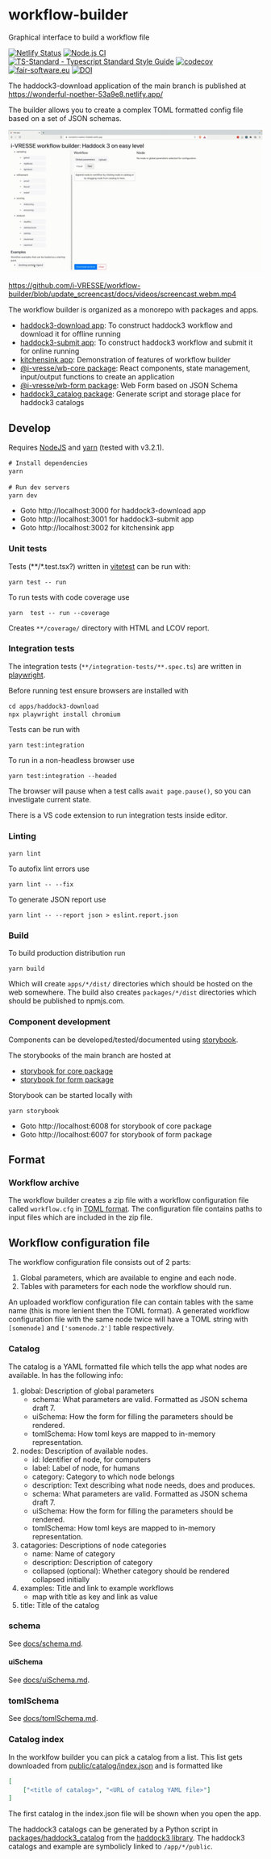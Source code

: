 # workflow-builder

Graphical interface to build a workflow file

[![Netlify Status](https://api.netlify.com/api/v1/badges/c94745e0-9fbd-44ba-a4ff-1641d686c063/deploy-status)](https://app.netlify.com/sites/wonderful-noether-53a9e8/deploys)
[![Node.js CI](https://github.com/i-VRESSE/workflow-builder/actions/workflows/node.js.yml/badge.svg)](https://github.com/i-VRESSE/workflow-builder/actions/workflows/node.js.yml)
[![TS-Standard - Typescript Standard Style Guide](https://badgen.net/badge/code%20style/ts-standard/blue?icon=typescript)](https://github.com/standard/ts-standard)
[![codecov](https://codecov.io/gh/i-VRESSE/workflow-builder/branch/main/graph/badge.svg?token=ZT000QUOUW)](https://codecov.io/gh/i-VRESSE/workflow-builder)
[![fair-software.eu](https://img.shields.io/badge/fair--software.eu-%E2%97%8F%20%20%E2%97%8F%20%20%E2%97%8F%20%20%E2%97%8F%20%20%E2%97%8B-yellow)](https://fair-software.eu)
[![DOI](https://zenodo.org/badge/DOI/10.5281/zenodo.6953674.svg)](https://doi.org/10.5281/zenodo.6953674)

The haddock3-download application of the main branch is published at https://wonderful-noether-53a9e8.netlify.app/

The builder allows you to create a complex TOML formatted config file based on a set of JSON schemas.

![Image](docs/demo.gif)

https://github.com/i-VRESSE/workflow-builder/blob/update_screencast/docs/videos/screencast.webm.mp4

The workflow builder is organized as a monorepo with packages and apps.

* [haddock3-download app](apps/haddock3-download): To construct haddock3 workflow and download it for offline running
* [haddock3-submit app](apps/haddock3-submit): To construct haddock3 workflow and submit it for online running
* [kitchensink app](apps/kitchensink): Demonstration of features of workflow builder
* [@i-vresse/wb-core package](packages/core): React components, state management, input/output functions to create an application
* [@i-vresse/wb-form package](packages/form): Web Form based on JSON Schema
* [haddock3_catalog package](packages/haddock3_catalog): Generate script and storage place for haddock3 catalogs

## Develop

Requires [NodeJS](https://nodejs.org/) and [yarn](https://yarnpkg.com/) (tested with v3.2.1).

```shell
# Install dependencies
yarn

# Run dev servers
yarn dev
```

* Goto http://localhost:3000 for haddock3-download app
* Goto http://localhost:3001 for haddock3-submit app
* Goto http://localhost:3002 for kitchensink app

### Unit tests

Tests (**/*.test.tsx?) written in [vitetest](https://vitest.dev/) can be run with:

```shell
yarn test -- run
```

To run tests with code coverage use

```shell
yarn  test -- run --coverage
```

Creates `**/coverage/` directory with HTML and LCOV report.

### Integration tests

The integration tests (`**/integration-tests/**.spec.ts`) are written in [playwright](https://playwright.dev/).

Before running test ensure browsers are installed with

```shell
cd apps/haddock3-download
npx playwright install chromium
```

Tests can be run with

```shell
yarn test:integration
```

To run in a non-headless browser use

```shell
yarn test:integration --headed
```

The browser will pause when a test calls `await page.pause()`, so you can investigate current state.

There is a VS code extension to run integration tests inside editor.

### Linting

```shell
yarn lint
```

To autofix lint errors use

```shell
yarn lint -- --fix
```

To generate JSON report use

```shell
yarn lint -- --report json > eslint.report.json
```

### Build

To build production distribution run

```shell
yarn build
```

Which will create `apps/*/dist/` directories which should be hosted on the web somewhere.
The build also creates `packages/*/dist` directories which should be published to npmjs.com.

### Component development

Components can be developed/tested/documented using [storybook](https://storybook.js.org/).

The storybooks of the main branch are hosted at

* [storybook for core package](https://i-vresse.github.io/workflow-builder/core/storybook-static/)
* [storybook for form package](https://i-vresse.github.io/workflow-builder/form/storybook-static/)

Storybook can be started locally with

```shell
yarn storybook
```

* Goto http://localhost:6008 for storybook of core package
* Goto http://localhost:6007 for storybook of form package

## Format

### Workflow archive

The workflow builder creates a zip file with a workflow configuration file called `workflow.cfg` in [TOML format](https://toml.io).
The configuration file contains paths to input files which are included in the zip file.

## Workflow configuration file

The workflow configuration file consists out of 2 parts:

1. Global parameters, which are available to engine and each node.
2. Tables with parameters for each node the workflow should run.

An uploaded workflow configuration file can contain tables with the same name (this is more lenient then the TOML format).
A generated workflow configuration file with the same node twice will have a TOML string with `[somenode]` and `['somenode.2']` table respectively.

### Catalog

The catalog is a YAML formatted file which tells the app what nodes are available. In has the following info:

1. global: Description of global parameters
    * schema: What parameters are valid. Formatted as JSON schema draft 7.
    * uiSchema: How the form for filling the parameters should be rendered.
    * tomlSchema: How toml keys are mapped to in-memory representation.
2. nodes: Description of available nodes.
    * id: Identifier of node, for computers
    * label: Label of node, for humans
    * category: Category to which node belongs
    * description: Text describing what node needs, does and produces.
    * schema: What parameters are valid. Formatted as JSON schema draft 7.
    * uiSchema: How the form for filling the parameters should be rendered.
    * tomlSchema: How toml keys are mapped to in-memory representation.
3. catagories: Descriptions of node categories
    * name: Name of category
    * description: Description of category
    * collapsed (optional): Whether category should be rendered collapsed initially
4. examples: Title and link to example workflows
    * map with title as key and link as value
5. title: Title of the catalog

### schema

See [docs/schema.md](docs/schema.md).

#### uiSchema

See [docs/uiSchema.md](docs/uiSchema.md).

### tomlSchema

See [docs/tomlSchema.md](docs/tomlSchema.md).

### Catalog index

In the worklfow builder you can pick a catalog from a list. This list gets downloaded from [public/catalog/index.json](apps/haddock3-download/public/catalog/index.json) and is formatted like

```json
[
    ["<title of catalog>", "<URL of catalog YAML file>"]
]
```

The first catalog in the index.json file will be shown when you open the app.

The haddock3 catalogs can be generated by a Python script in [packages/haddock3_catalog](packages/haddock3_catalog) from the [haddock3 library](https://github.com/haddocking/haddock3). The haddock3 catalogs and example are symbolicly linked to `/app/*/public`.
